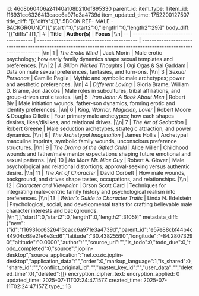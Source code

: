 id: 46d8b60406a24140a108b210df895330
parent_id: 
item_type: 1
item_id: f16931cc6326413cacc6a971e3a4739d
item_updated_time: 1752200127507
title_diff: "[{\"diffs\":[[1,\".5BOOK REF- MALE - BACKGROUND\"]],\"start1\":0,\"start2\":0,\"length1\":0,\"length2\":29}]"
body_diff: "[{\"diffs\":[[1,\"| #  | **Title**                            | **Author(s)**                              | **Focus**                                                                                                         |\\\n| -- | ------------------------------------ | ------------------------------------------ | ----------------------------------------------------------------------------------------------------------------- |\\\n| 1  | *The Erotic Mind*                    | Jack Morin                                 | Male erotic psychology; how early family dynamics shape sexual templates and preferences.                         |\\\n| 2  | *A Billion Wicked Thoughts*          | Ogi Ogas & Sai Gaddam                      | Data on male sexual preferences, fantasies, and turn-ons.                                                         |\\\n| 3  | *Sexual Personae*                    | Camille Paglia                             | Mythic and symbolic male archetypes; power and aesthetic preferences.                                             |\\\n| 4  | *Different Loving*                   | Gloria Brame, William D. Brame, Jon Jacobs | Male roles in subcultures, tribal affiliations, and group-driven erotic tastes.                                   |\\\n| 5  | *Iron John: A Book About Men*        | Robert Bly                                 | Male initiation wounds, father-son dynamics, forming erotic and identity preferences.                             |\\\n| 6  | *King, Warrior, Magician, Lover*     | Robert Moore & Douglas Gillette            | Four primary male archetypes; how each shapes desires, likes/dislikes, and relational drives.                     |\\\n| 7  | *The Art of Seduction*               | Robert Greene                              | Male seduction archetypes, strategic attraction, and power dynamics.                                              |\\\n| 8  | *The Archetypal Imagination*         | James Hollis                               | Archetypal masculine imprints, symbolic family wounds, unconscious preference structures.                         |\\\n| 9  | *The Drama of the Gifted Child*      | Alice Miller                               | Childhood wounds and father/male mentor expectations shaping future emotional and sexual patterns.                |\\\n| 10 | *No More Mr. Nice Guy*               | Robert A. Glover                           | Male psychological and relational distortions; approval-seeking versus authentic desire.                          |\\\n| 11 | *The Art of Character*               | David Corbett                              | How male wounds, background, and drives shape tastes, occupations, and relationships.                             |\\\n| 12 | *Character and Viewpoint*            | Orson Scott Card                           | Techniques for integrating male-centric family history and psychological realism into preferences.                |\\\n| 13 | *Writer’s Guide to Character Traits* | Linda N. Edelstein                         | Psychological, social, and developmental traits for crafting believable male character interests and backgrounds. |\\\n\"]],\"start1\":0,\"start2\":0,\"length1\":0,\"length2\":3105}]"
metadata_diff: {"new":{"id":"f16931cc6326413cacc6a971e3a4739d","parent_id":"e57e88cbf44b4c44904c68e21e6e3cd6","latitude":"30.43825590","longitude":"-84.28073290","altitude":"0.0000","author":"","source_url":"","is_todo":0,"todo_due":0,"todo_completed":0,"source":"joplin-desktop","source_application":"net.cozic.joplin-desktop","application_data":"","order":0,"markup_language":1,"is_shared":0,"share_id":"","conflict_original_id":"","master_key_id":"","user_data":"","deleted_time":0},"deleted":[]}
encryption_cipher_text: 
encryption_applied: 0
updated_time: 2025-07-11T02:24:47.157Z
created_time: 2025-07-11T02:24:47.157Z
type_: 13